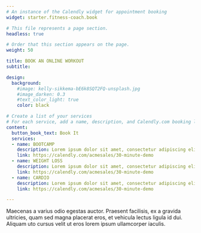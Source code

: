 ```yaml
---
# An instance of the Calendly widget for appointment booking
widget: starter.fitness-coach.book

# This file represents a page section.
headless: true

# Order that this section appears on the page.
weight: 50

title: BOOK AN ONLINE WORKOUT
subtitle:

design:
  background:
    #image: kelly-sikkema-bE6k8SQT2FQ-unsplash.jpg
    #image_darken: 0.3
    #text_color_light: true
    color: black

# Create a list of your services
# For each service, add a name, description, and Calendly.com booking link
content:
  button_book_text: Book It
  services:
  - name: BOOTCAMP
    description: Lorem ipsum dolor sit amet, consectetur adipiscing elit. Proin eu sem vehicula, mattis ipsum et, dapibus magna.
    link: https://calendly.com/acmesales/30-minute-demo
  - name: WEIGHT LOSS
    description: Lorem ipsum dolor sit amet, consectetur adipiscing elit. Proin eu sem vehicula, mattis ipsum et, dapibus magna.
    link: https://calendly.com/acmesales/30-minute-demo
  - name: CARDIO
    description: Lorem ipsum dolor sit amet, consectetur adipiscing elit. Proin eu sem vehicula, mattis ipsum et, dapibus magna. 
    link: https://calendly.com/acmesales/30-minute-demo

---
```


Maecenas a varius odio egestas auctor. Praesent facilisis, ex a gravida ultricies, quam sed magna placerat eros, et vehicula lectus ligula id dui. Aliquam uto cursus velit ut eros lorem ipsum ullamcorper iaculis.
